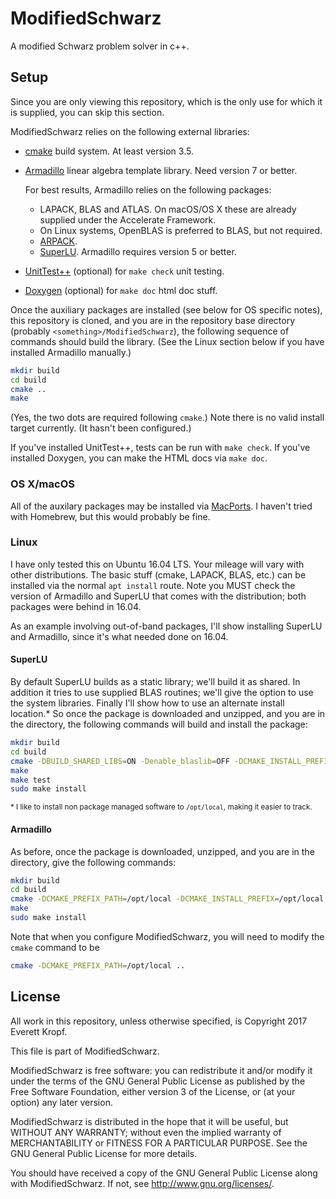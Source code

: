 # ModifiedSchwarz

A modified Schwarz problem solver in c++.

## Setup

Since you are only viewing this repository, which is the only use for which it is supplied, you can skip this section.

ModifiedSchwarz relies on the following external libraries:

* [cmake](https://cmake.org) build system. At least version 3.5.

* [Armadillo](http://arma.sourceforge.net) linear algebra template library. Need version 7 or better.

    For best results, Armadillo relies on the following packages:

    * LAPACK, BLAS and ATLAS. On macOS/OS X these are already supplied under the Accelerate Framework.
    * On Linux systems, OpenBLAS is preferred to BLAS, but not required.
    * [ARPACK](http://www.caam.rice.edu/software/ARPACK/).
    * [SuperLU](http://crd-legacy.lbl.gov/~xiaoye/SuperLU/). Armadillo requires version 5 or better.

* [UnitTest++](https://github.com/unittest-cpp/unittest-cpp) (optional) for `make check` unit testing.
* [Doxygen](http://www.stack.nl/~dimitri/doxygen/) (optional) for `make doc` html doc stuff.

Once the auxiliary packages are installed (see below for OS specific notes), this repository is cloned, and you are in the repository base directory (probably `<something>/ModifiedSchwarz`), the following sequence of commands should build the library. (See the Linux section below if you have installed Armadillo manually.)

```bash
mkdir build
cd build
cmake ..
make
```

(Yes, the two dots are required following `cmake`.) Note there is no valid install target currently. (It hasn't been configured.)

If you've installed UnitTest++, tests can be run with `make check`. If you've installed Doxygen, you can make the HTML docs via `make doc`.

### OS X/macOS

All of the auxilary packages may be installed via [MacPorts](https://www.macports.org). I haven't tried with Homebrew, but this would probably be fine.

### Linux

I have only tested this on Ubuntu 16.04 LTS. Your mileage will vary with other distributions. The basic stuff (cmake, LAPACK, BLAS, etc.) can be installed via the normal `apt install` route. Note you MUST check the version of Armadillo and SuperLU that comes with the distribution; both packages were behind in 16.04.

As an example involving out-of-band packages, I'll show installing SuperLU and Armadillo, since it's what needed done on 16.04.

#### SuperLU

By default SuperLU builds as a static library; we'll build it as shared. In addition it tries to use supplied BLAS routines; we'll give the option to use the system libraries. Finally I'll show how to use an alternate install location.<super>*</super> So once the package is downloaded and unzipped, and you are in the directory, the following commands will build and install the package:

```bash
mkdir build
cd build
cmake -DBUILD_SHARED_LIBS=ON -Denable_blaslib=OFF -DCMAKE_INSTALL_PREFIX=/opt/local ..
make
make test
sudo make install
```

<sub>\* I like to install non package managed software to `/opt/local`, making it easier to track.</sub>

#### Armadillo

As before, once the package is downloaded, unzipped, and you are in the directory, give the following commands:

```bash
mkdir build
cd build
cmake -DCMAKE_PREFIX_PATH=/opt/local -DCMAKE_INSTALL_PREFIX=/opt/local ..
make
sudo make install
```

Note that when you configure ModifiedSchwarz, you will need to modify the `cmake` command to be

```bash
cmake -DCMAKE_PREFIX_PATH=/opt/local ..
```

## License

All work in this repository, unless otherwise specified, is Copyright 2017 Everett Kropf.

This file is part of ModifiedSchwarz.

ModifiedSchwarz is free software: you can redistribute it and/or modify
it under the terms of the GNU General Public License as published by
the Free Software Foundation, either version 3 of the License, or
(at your option) any later version.

ModifiedSchwarz is distributed in the hope that it will be useful,
but WITHOUT ANY WARRANTY; without even the implied warranty of
MERCHANTABILITY or FITNESS FOR A PARTICULAR PURPOSE.  See the
GNU General Public License for more details.

You should have received a copy of the GNU General Public License
along with ModifiedSchwarz.  If not, see <http://www.gnu.org/licenses/>.
